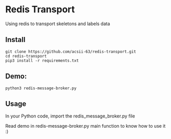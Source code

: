 # Redis Transport
Using redis to transport skeletons and labels data

## Install
```
git clone https://github.com/acsii-63/redis-transport.git
cd redis-transport
pip3 install -r requirements.txt
```

## Demo:
```
python3 redis-message-broker.py
```

## Usage
In your Python code, import the redis_message_broker.py file

Read demo in redis-message-broker.py main function to know how to use it :)